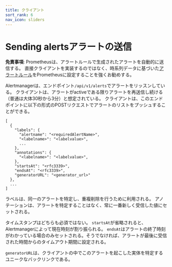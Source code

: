 ```yaml
---
title: クライアント
sort_rank: 6
nav_icon: sliders
---
```


# <span class="original-header">Sending alerts</span>アラートの送信

**免責事項**: Prometheusは、アラートルールで生成されたアラートを自動的に送信する。 直接クライアントを実装するのではなく、時系列データに基づいた[アラートルール](../../prometheus/latest/configuration/alerting_rules/)をPrometheusに設定することを強くお勧めする。

Alertmanagerは、エンドポイント`/api/v1/alerts`でアラートをリッスンしている。 クライアントは、アラートがactiveである限りアラートを再送信し続ける（普通は大体30秒から3分）と想定されている。 クライアントは、このエンドポイントに以下の形式のPOSTリクエストでアラートのリストをプッシュすることができる。

```
[
  {
    "labels": {
      "alertname": "<requiredAlertName>",
      "<labelname>": "<labelvalue>",
      ...
    },
    "annotations": {
      "<labelname>": "<labelvalue>",
    },
    "startsAt": "<rfc3339>",
    "endsAt": "<rfc3339>",
    "generatorURL": "<generator_url>"
  },
  ...
]
```
ラベルは、同一のアラートを特定し、重複削除を行うために利用される。 アノテーションは、アラートを特定することはなく、常に一番新しく受信した値にセットされる。

タイムスタンプはどちらも必須ではない。 `startsAt`が省略されると、Alertmanagerによって現在時刻が割り振られる。 `endsAt`はアラートの終了時刻がわかっている場合のみセットされる。そうでなければ、アラートが最後に受信された時間からのタイムアウト期間に設定される。

`generatorURL`は、クライアントの中でこのアラートを起こした実体を特定するユニークなバックリンクである。
